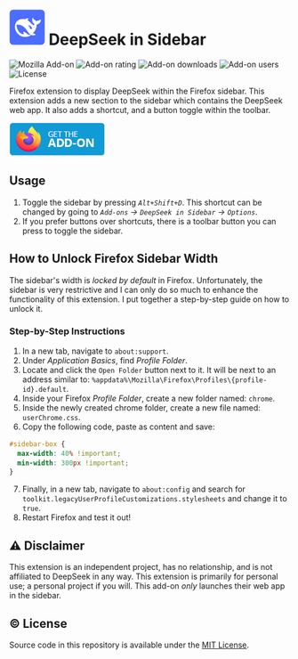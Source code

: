 # <img src="src/icons/deepseek.png" width="64" height="64" /> DeepSeek in Sidebar

![Mozilla Add-on](https://img.shields.io/amo/v/deepseek-in-sidebar)
![Add-on rating](https://img.shields.io/amo/rating/deepseek-in-sidebar)
![Add-on downloads](https://img.shields.io/amo/dw/deepseek-in-sidebar)
![Add-on users](https://img.shields.io/amo/users/deepseek-in-sidebar)
![License](https://img.shields.io/github/license/NotiLo-A/firefox-deepseek-in-sidebar)

Firefox extension to display DeepSeek within the Firefox sidebar. This extension adds a new section to the sidebar which contains the DeepSeek web app. It also adds a shortcut, and a button toggle within the toolbar.

[![Get the Addon](https://raw.githubusercontent.com/semanticdata/text-revealer-firefox-extension/master/firefox.png)](https://addons.mozilla.org/en-US/firefox/addon/deepseek-in-sidebar/)

## Usage

1. Toggle the sidebar by pressing _`Alt+Shift+D`_. This shortcut can be changed by going to _`Add-ons` → `DeepSeek in Sidebar` → `Options`_.
2. If you prefer buttons over shortcuts, there is a toolbar button you can press to toggle the sidebar.

## How to Unlock Firefox Sidebar Width

The sidebar's width is _locked by default_ in Firefox. Unfortunately, the sidebar is very restrictive and I can only do so much to enhance the functionality of this extension. I put together a step-by-step guide on how to unlock it.

### Step-by-Step Instructions

1. In a new tab, navigate to `about:support`.
2. Under _Application Basics_, find _Profile Folder_.
3. Locate and click the `Open Folder` button next to it. It will be next to an address similar to: `%appdata%\Mozilla\Firefox\Profiles\{profile-id}.default`.
4. Inside your Firefox _Profile Folder_, create a new folder named: `chrome`.
5. Inside the newly created chrome folder, create a new file named: `userChrome.css`.
6. Copy the following code, paste as content and save:

```css
#sidebar-box {
  max-width: 40% !important;
  min-width: 300px !important;
}
```

7. Finally, in a new tab, navigate to `about:config` and search for `toolkit.legacyUserProfileCustomizations.stylesheets` and change it to `true`.
8. Restart Firefox and test it out!

## ⚠ Disclaimer

This extension is an independent project, has no relationship, and is not affiliated to DeepSeek in any way. This extension is primarily for personal use; a personal project if you will. This add-on <i>only</i> launches their web app in the sidebar.

## © License

Source code in this repository is available under the [MIT License](LICENSE).
